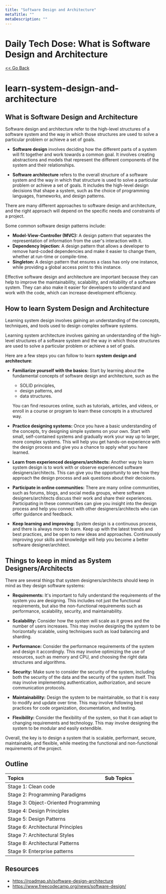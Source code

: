 ```yaml
---
title: "Software Design and Architecture"
metaTitle: ""
metaDescription: ""
---
```


# Daily Tech Dose: What is Software Design and Architecture

[<< Go Back](../README.md)

# learn-system-design-and-architecture

## What is Software Design and Architecture
Software design and architecture refer to the high-level structures of a software system and the way in which those structures are used to solve a particular problem or achieve a set of goals.

- **Software design** involves deciding how the different parts of a system will fit together and work towards a common goal. It involves creating abstractions and models that represent the different components of the system and their relationships.

- **Software architecture** refers to the overall structure of a software system and the way in which that structure is used to solve a particular problem or achieve a set of goals. It includes the high-level design decisions that shape a system, such as the choice of programming languages, frameworks, and design patterns.

There are many different approaches to software design and architecture, and the right approach will depend on the specific needs and constraints of a project. 

Some common software design patterns include:
- **Model-View-Controller (MVC):** A design pattern that separates the representation of information from the user's interaction with it.
- **Dependency Injection:** A design pattern that allows a developer to remove hard-coded dependencies and make it easier to change them, whether at run-time or compile-time.
- **Singleton:** A design pattern that ensures a class has only one instance, while providing a global access point to this instance.

Effective software design and architecture are important because they can help to improve the maintainability, scalability, and reliability of a software system. They can also make it easier for developers to understand and work with the code, which can increase development efficiency.

## How to learn System Design and Architecture
Learning system design involves gaining an understanding of the concepts, techniques, and tools used to design complex software systems. 

Learning system architecture involves gaining an understanding of the high-level structures of a software system and the way in which those structures are used to solve a particular problem or achieve a set of goals.

Here are a few steps you can follow to learn **system design and architecture**:

- **Familiarize yourself with the basics:** Start by learning about the fundamental concepts of software design and architecture, such as the 
    - SOLID principles, 
    - design patterns, and 
    - data structures. 
    
    You can find resources online, such as tutorials, articles, and videos, or enroll in a course or program to learn these concepts in a structured way.

- **Practice designing systems:** Once you have a basic understanding of the concepts, try designing simple systems on your own. Start with small, self-contained systems and gradually work your way up to larger, more complex systems. This will help you get hands-on experience with the design process and give you a chance to apply what you have learned.

- **Learn from experienced designers/architects:** Another way to learn system design is to work with or observe experienced software designers/architects. This can give you the opportunity to see how they approach the design process and ask questions about their decisions.

- **Participate in online communities:** There are many online communities, such as forums, blogs, and social media groups, where software designers/architects discuss their work and share their experiences. Participating in these communities can give you insight into the design process and help you connect with other designers/architects who can offer guidance and feedback.

- **Keep learning and improving:** System design is a continuous process, and there is always more to learn. Keep up with the latest trends and best practices, and be open to new ideas and approaches. Continuously improving your skills and knowledge will help you become a better software designer/architect.

## Things to keep in mind as System Designers/Architects
There are several things that system designers/architects should keep in mind as they design software systems:

- **Requirements:** It's important to fully understand the requirements of the system you are designing. This includes not just the functional requirements, but also the non-functional requirements such as performance, scalability, security, and maintainability.

- **Scalability:** Consider how the system will scale as it grows and the number of users increases. This may involve designing the system to be horizontally scalable, using techniques such as load balancing and sharding.

- **Performance:** Consider the performance requirements of the system and design it accordingly. This may involve optimizing the use of resources, such as memory and CPU, and choosing the right data structures and algorithms.

- **Security:** Make sure to consider the security of the system, including both the security of the data and the security of the system itself. This may involve implementing authentication, authorization, and secure communication protocols.

- **Maintainability:** Design the system to be maintainable, so that it is easy to modify and update over time. This may involve following best practices for code organization, documentation, and testing.

- **Flexibility:** Consider the flexibility of the system, so that it can adapt to changing requirements and technology. This may involve designing the system to be modular and easily extendible.

Overall, the key is to design a system that is scalable, performant, secure, maintainable, and flexible, while meeting the functional and non-functional requirements of the project.

## Outline

| Topics                               | Sub Topics |
| :----------------------------------- | :--------- |
| Stage 1: Clean code                  |            |
| Stage 2: Programming Paradigms       |            |
| Stage 3: Object-Oriented Programming |            |
| Stage 4: Design Principles           |            |
| Stage 5: Design Patterns             |            |
| Stage 6: Architectural Principles    |            |
| Stage 7: Architectural Styles        |            |
| Stage 8: Architectural Patterns      |            |
| Stage 9: Enterprise patterns         |            |

## Resources
- https://roadmap.sh/software-design-architecture
- https://www.freecodecamp.org/news/software-design/
